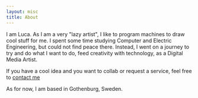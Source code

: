 ```yaml
---
layout: misc
title: About
---
```


I am Luca. As I am a very "lazy artist", I like to program machines to draw cool stuff for me. I spent some time studying Computer and Electric Engineering, but could not find peace there. Instead, I went on a journey to try and do what I want to do, feed creativity with technology, as a Digital Media Artist. 

If you have a cool idea and you want to collab or request a service, feel free to <a href="https://lucatorsera.github.io/pages/contact.html" target="_blank">contact me</a>

As for now, I am based in Gothenburg, Sweden.
